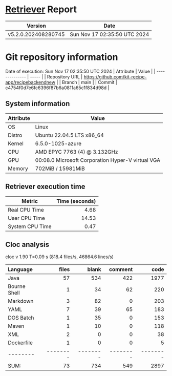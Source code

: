 # [Retriever](https://github.com/PalladioSimulator/Palladio-ReverseEngineering-Retriever) Report
| Version | Date |
| ------- | ---- |
| v5.2.0.202408280745 | Sun Nov 17 02:35:50 UTC 2024 |

# Git repository information
Date of execution: Sun Nov 17 02:35:50 UTC 2024
|    Attribute   | Value |
| -------------- | ----- |
| Repository URL | https://github.com/kit-recipe-app/recipebackendnew |
| Branch         | main |
| Commit         | c4754f0d7e6fc6396f87b6a0811a65c1f834d98d |


## System information
| Attribute | Value |
| --------- | ----- |
| OS | Linux  |
| Distro | Ubuntu 22.04.5 LTS x86_64  |
| Kernel | 6.5.0-1025-azure  |
| CPU | AMD EPYC 7763 (4) @ 3.132GHz  |
| GPU | 00:08.0 Microsoft Corporation Hyper-V virtual VGA  |
| Memory | 702MiB / 15981MiB  |

## Retriever execution time
| Metric | Time (seconds) |
| --- | ---: |
| Real CPU Time | 4.68 |
| User CPU Time | 14.53 |
| System CPU Time | 0.47 |
<!--
Explainations:
- __Real CPU Time__: actual time the command has run (can be less than total time spent in user and system mode for multi-threaded processes)
- __User CPU Time__: time the command has spent running in user mode
- __System CPU Time__: time the command has spent running in system or kernel mode
-->

## Cloc analysis
cloc v 1.90  T=0.09 s (818.4 files/s, 46864.6 lines/s)

Language|files|blank|comment|code
:-------|-------:|-------:|-------:|-------:
Java|57|534|422|1977
Bourne Shell|1|34|62|220
Markdown|3|82|0|203
YAML|7|39|65|183
DOS Batch|1|35|0|153
Maven|1|10|0|118
XML|2|0|0|38
Dockerfile|1|0|0|5
--------|--------|--------|--------|--------
SUM:|73|734|549|2897

